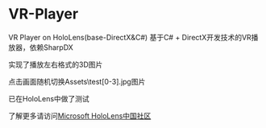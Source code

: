 # VR-Player
VR Player on HoloLens(base-DirectX&C#)
基于C# + DirectX开发技术的VR播放器，依赖SharpDX

实现了播放左右格式的3D图片
 
点击画面随机切换Assets\test[0-3].jpg图片

已在HoloLens中做了测试

了解更多请访问[Microsoft HoloLens中国社区](http://mshololens.cn)
